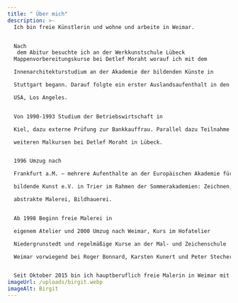 ```yaml
---
title: " Über mich"
description: >-
  Ich bin freie Künstlerin und wohne und arbeite in Weimar.


  Nach
   dem Abitur besuchte ich an der Werkkunstschule Lübeck 
  Mappenvorbereitungskurse bei Detlef Moraht worauf ich mit dem 

  Innenarchitekturstudium an der Akademie der bildenden Künste in 

  Stuttgart begann. Darauf folgte ein erster Auslandsaufenthalt in den 

  USA, Los Angeles.


  Von 1990-1993 Studium der Betriebswirtschaft in 

  Kiel, dazu externe Prüfung zur Bankkauffrau. Parallel dazu Teilnahme an 

  weiteren Malkursen bei Detlef Moraht in Lübeck.


  1996 Umzug nach 

  Frankfurt a.M. – mehrere Aufenthalte an der Europäischen Akademie für 

  bildende Kunst e.V. in Trier im Rahmen der Sommerakademien: Zeichnen, 

  abstrakte Malerei, Bildhauerei.


  Ab 1998 Beginn freie Malerei in 

  eigenem Atelier und 2000 Umzug nach Weimar, Kurs im Hofatelier 

  Niedergrunstedt und regelmäßige Kurse an der Mal- und Zeichenschule 

  Weimar vorwiegend bei Roger Bonnard, Karsten Kunert und Peter Stechert.


  Seit Oktober 2015 bin ich hauptberuflich freie Malerin in Weimar mit eigenem Atelier.
imageUrl: /uploads/birgit.webp
imageAlt: Birgit
---
```

